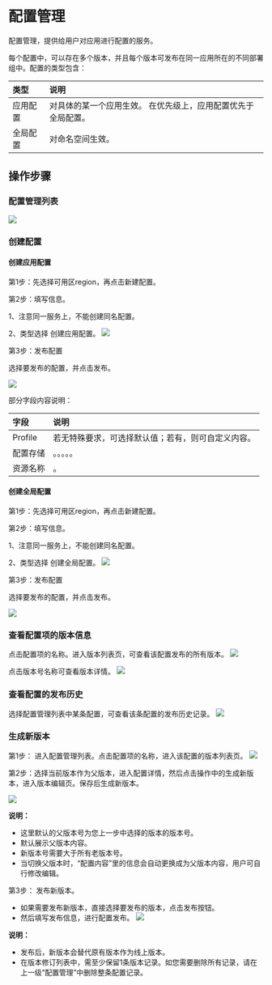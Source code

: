 # 配置管理
配置管理，提供给用户对应用进行配置的服务。

每个配置中，可以存在多个版本，并且每个版本可发布在同一应用所在的不同部署组中。配置的类型包含：

| 类型	| 说明	| 
| :- | :- | 
|  应用配置	|  对具体的某一个应用生效。 在优先级上，应用配置优先于全局配置。	|  
|  全局配置	|  对命名空间生效。 	|  
 


## 操作步骤

### 配置管理列表

 ![](../../../../../image/Internet-Middleware/JD-Distributed-Service-Framework/config-list-new.png)
 

### 创建配置

#### 创建应用配置

第1步：先选择可用区region，再点击新建配置。
 
第2步：填写信息。

1、注意同一服务上，不能创建同名配置。

2、类型选择 创建应用配置。
  ![](../../../../../image/Internet-Middleware/JD-Distributed-Service-Framework/config-create.png)
  
  
第3步：发布配置  

选择要发布的配置，并点击发布。

![](../../../../../image/Internet-Middleware/JD-Distributed-Service-Framework/pzgl-fb-yypz.png)
  
部分字段内容说明：

| 字段	| 说明	| 
| :- | :- | 
|  Profile	|   若无特殊要求，可选择默认值；若有，则可自定义内容。  	|  
|  配置存储	|  。。。。。	|
|  资源名称	|   。 	|  


####  创建全局配置

第1步：先选择可用区region，再点击新建配置。
 
第2步：填写信息。

1、注意同一服务上，不能创建同名配置。

2、类型选择 创建全局配置。
  ![](../../../../../image/Internet-Middleware/JD-Distributed-Service-Framework/pzgl-fb-qjpz-xj.png)
  
  
第3步：发布配置  

选择要发布的配置，并点击发布。

![](../../../../../image/Internet-Middleware/JD-Distributed-Service-Framework/pzgl-fb-yypz.png)
  
  
### 查看配置项的版本信息

点击配置项的名称。进入版本列表页，可查看该配置发布的所有版本。
   ![](../../../../../image/Internet-Middleware/JD-Distributed-Service-Framework/config-vision.png)
   
   
点击版本号名称可查看版本详情。
   ![](../../../../../image/Internet-Middleware/JD-Distributed-Service-Framework/config-vision-detail-new.png)



### 查看配置的发布历史
选择配置管理列表中某条配置，可查看该条配置的发布历史记录。
 ![](../../../../../image/Internet-Middleware/JD-Distributed-Service-Framework/config-vision-history-new.png)


### 生成新版本
第1步： 进入配置管理列表。点击配置项的名称，进入该配置的版本列表页。
 ![](../../../../../image/Internet-Middleware/JD-Distributed-Service-Framework/pzgl-xdlb.png)
 

第2步：选择当前版本作为父版本，进入配置详情，然后点击操作中的生成新版本，进入版本编辑页。保存后生成新版本。
 
  ![](../../../../../image/Internet-Middleware/JD-Distributed-Service-Framework/config-vision-add-new.png)
  
**说明：**
- 这里默认的父版本号为您上一步中选择的版本的版本号。
- 默认展示父版本内容。
- 新版本号需要大于所有老版本号。
- 	当切换父版本时，“配置内容”里的信息会自动更换成为父版本内容，用户可自行修改编辑。

第3步： 发布新版本。
- 如果需要发布新版本，直接选择要发布的版本，点击发布按钮。
- 然后填写发布信息，进行配置发布。
  ![](../../../../../image/Internet-Middleware/JD-Distributed-Service-Framework/config-vision-publish-new.png)
  
  
  
**说明：**
- 发布后，新版本会替代原有版本作为线上版本。
- 在版本修订列表中，需至少保留1条版本记录。如您需要删除所有记录，请在上一级“配置管理”中删除整条配置记录。


